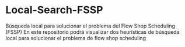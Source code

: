 # Local-Search-FSSP
Búsqueda local para solucionar el problema del Flow Shop Scheduling (FSSP)
En este repositorio podrá visualizar dos heurísticas de búsqueda local para solucionar el problema de flow shop scheduling
